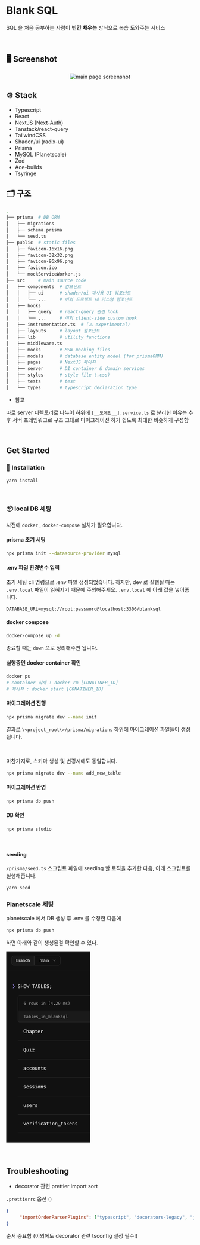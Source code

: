 # Blank SQL

SQL 을 처음 공부하는 사람이 **빈칸 채우는**  방식으로 복습 도와주는 서비스

&nbsp;&nbsp;

## 🖥️ Screenshot

<p align="center">
  <img src="https://github.com/JibJiby/new-blanksql/assets/24295703/0301547e-9458-4cd0-bff4-9d978411b37e" alt="main page screenshot" width="600px"/>
</p>


## ⚙️ Stack

- Typescript
- React
- NextJS (Next-Auth)
- Tanstack/react-query
- TailwindCSS
- Shadcn/ui (radix-ui)
- Prisma
- MySQL (Planetscale)
- Zod
- Ace-builds
- Tsyringe



## 🗂 구조

```bash
.
├── prisma  # DB ORM
│   ├── migrations
│   ├── schema.prisma
│   └── seed.ts
├── public  # static files
│   ├── favicon-16x16.png
│   ├── favicon-32x32.png
│   ├── favicon-96x96.png
│   ├── favicon.ico
│   └── mockServiceWorker.js
├── src     # main source code
│   ├── components  # 컴포넌트
│   │   ├── ui      # shadcn/ui 재사용 UI 컴포넌트
│   │   └── ...     # 이외 프로젝트 내 커스텀 컴포넌트
│   ├── hooks
│   │   ├── query   # react-query 관련 hook
│   │   └── ...     # 이외 client-side custom hook
│   ├── instrumentation.ts  # (⚠️ experimental)
│   ├── layouts     # layout 컴포넌트
│   ├── lib         # utility functions
│   ├── middleware.ts
│   ├── mocks       # MSW mocking files
│   ├── models      # database entity model (for prismaORM)
│   ├── pages       # NextJS 페이지
│   ├── server      # DI container & domain services
│   ├── styles      # style file (.css)
│   ├── tests       # test
│   └── types       # typescript declaration type
```



* 참고

따로 server 디렉토리로 나누어 하위에 `[__도메인__].service.ts` 로 분리한 이유는 추후 서버 프레임워크로 구조 그대로 마이그레이션 하기 쉽도록 최대한 비슷하게 구성함

&nbsp;&nbsp;

## Get Started

### 🚀 Installation

```bash
yarn install
```

&nbsp;&nbsp;

### 📦 local DB 세팅

사전에 `docker` , `docker-compose` 설치가 필요합니다.



#### prisma 초기 세팅

```bash
npx prisma init --datasource-provider mysql
```



#### .env 파일 환경변수 입력

초기 세팅 cli 명령으로 .env 파일 생성되었습니다. 하지만, dev 로 실행될 때는 `.env.local` 파일이 읽혀지기 때문에 주의해주세요. `.env.local` 에 아래 값을 넣어줍니다.

```dotenv
DATABASE_URL=mysql://root:password@localhost:3306/blanksql
```



#### docker compose

```bash
docker-compose up -d
```

종료할 때는 `down` 으로 정리해주면 됩니다.



#### 실행중인 docker container 확인

```bash
docker ps
# container 삭제 : docker rm [CONATINER_ID]
# 재시작 : docker start [CONATINER_ID]
```



#### 마이그레이션 진행

```bash
npx prisma migrate dev --name init
```

결과로 `\<project_root\>/prisma/migrations` 하위에 마이그레이션 파일들이 생성됩니다.

&nbsp;

마찬가지로, 스키마 생성 및 변경시에도 동일합니다.

```bash
npx prisma migrate dev --name add_new_table 
```



#### 마이그레이션 반영

```bash
npx prisma db push
```



#### DB 확인

```bash
npx prisma studio
```

&nbsp;

#### seeding

`/prisma/seed.ts` 스크립트 파일에 seeding 할 로직을 추가한 다음, 아래 스크립트를 실행해줍니다.

```bash
yarn seed
```



### Planetscale 세팅

planetscale 에서 DB 생성 후 .env 를 수정한 다음에

```bash
npx prisma db push
```

하면 아래와 같이 생성된걸 확인할 수 있다.



<img src="assets/image-20231017173346118.png" alt="planetscale-tables" style="zoom:50%;" />



&nbsp;&nbsp;

## Troubleshooting

* decorator 관련 prettier import sort

`.prettierrc` 옵션 ()

```json
{
	 "importOrderParserPlugins": ["typescript", "decorators-legacy", "jsx"],
}
```

순서 중요함 (이외에도 decorator 관련 tsconfig 설정 필수!)



